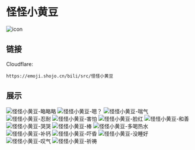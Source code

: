 # 怪怪小黄豆
![icon](https://emoji.shojo.cn/bili/src/怪怪小黄豆/icon.png)
## 链接
Cloudflare:
```
https://emoji.shojo.cn/bili/src/怪怪小黄豆
```
## 展示
![怪怪小黄豆-略略略](https://emoji.shojo.cn/bili/src/怪怪小黄豆/怪怪小黄豆-略略略.png)
![怪怪小黄豆-嗯？](https://emoji.shojo.cn/bili/src/怪怪小黄豆/怪怪小黄豆-嗯？.png)
![怪怪小黄豆-喘气](https://emoji.shojo.cn/bili/src/怪怪小黄豆/怪怪小黄豆-喘气.png)
![怪怪小黄豆-忍耐](https://emoji.shojo.cn/bili/src/怪怪小黄豆/怪怪小黄豆-忍耐.png)
![怪怪小黄豆-害怕](https://emoji.shojo.cn/bili/src/怪怪小黄豆/怪怪小黄豆-害怕.png)
![怪怪小黄豆-脸红](https://emoji.shojo.cn/bili/src/怪怪小黄豆/怪怪小黄豆-脸红.png)
![怪怪小黄豆-和善](https://emoji.shojo.cn/bili/src/怪怪小黄豆/怪怪小黄豆-和善.png)
![怪怪小黄豆-哭哭](https://emoji.shojo.cn/bili/src/怪怪小黄豆/怪怪小黄豆-哭哭.png)
![怪怪小黄豆-棒](https://emoji.shojo.cn/bili/src/怪怪小黄豆/怪怪小黄豆-棒.png)
![怪怪小黄豆-多喝热水](https://emoji.shojo.cn/bili/src/怪怪小黄豆/怪怪小黄豆-多喝热水.png)
![怪怪小黄豆-补钙](https://emoji.shojo.cn/bili/src/怪怪小黄豆/怪怪小黄豆-补钙.png)
![怪怪小黄豆-吓昏](https://emoji.shojo.cn/bili/src/怪怪小黄豆/怪怪小黄豆-吓昏.png)
![怪怪小黄豆-没睡好](https://emoji.shojo.cn/bili/src/怪怪小黄豆/怪怪小黄豆-没睡好.png)
![怪怪小黄豆-叹气](https://emoji.shojo.cn/bili/src/怪怪小黄豆/怪怪小黄豆-叹气.png)
![怪怪小黄豆-祈祷](https://emoji.shojo.cn/bili/src/怪怪小黄豆/怪怪小黄豆-祈祷.png)
